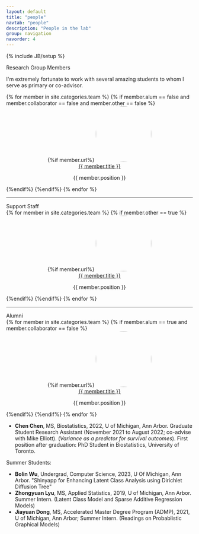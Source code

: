 ```yaml
---
layout: default
title: "people"
navtab: "people"
description: "People in the lab"
group: navigation
navorder: 4
---
```

{% include JB/setup %}

<style>
    img.photo{
          object-fit: cover;
          border-radius: 50%;
          object-position: 10% 10%; 
          width:150px;
          height:150px;
    }
</style>


<div class="smalltitle text-left">Research Group Members </div>
<div class="bigspacer"></div>

I'm extremely fortunate to work with several amazing students to whom I serve as primary or co-advisor. <br>

<div class="bigspacer"></div>
<div class="row">
    {% for member in site.categories.team %}
    {% if member.alum == false and member.collaborator == false and member.other == false %}
    <div class="col-sm-3" style="text-align: center">
    {%if member.url%}
    <a href="{{ member.url }}"> <img class="photo" src="{{member.image}}"> </a> <br>
    <div class="head media-heading member-name"><a href="{{ member.url }}" class="off">{{ member.title }}</a></div>  
    <p class="note">{{ member.position }}</p>
    </div>
    {%endif%}
    {%endif%}
    {% endfor %}   
</div>

<div class="bigspacer"></div>

<hr/>
<div class="bigspacer"></div>
<div class="smalltitle text-left">Support Staff </div>
<div class="bigspacer"></div>

<div class="row">
    {% for member in site.categories.team %}
    {% if member.other == true %}
    <div class="col-sm-3" style="text-align: center">
    {%if member.url%}
    <a href="{{ member.url }}"> <img class="photo" src="{{member.image}}"> </a> <br>
    <div class="head media-heading member-name"><a href="{{ member.url }}" class="off">{{ member.title }}</a></div>  
    <p class="note">{{ member.position }}</p>
    </div>
    {%endif%}
    {%endif%}
    {% endfor %}    
</div>

<div class="bigspacer"></div>


<hr/>
<div class="bigspacer"></div>
<div class="smalltitle text-left">Alumni </div>
<div class="bigspacer"></div>

<div class="row">
    {% for member in site.categories.team %}
    {% if member.alum == true and member.collaborator == false %}
    <div class="col-sm-3" style="text-align: center">
    {%if member.url%}
    <a href="{{ member.url }}"> <img class="photo" src="{{member.image}}"> </a> <br>
    <div class="head media-heading member-name"><a href="{{ member.url }}" class="off">{{ member.title }}</a></div>  
    <p class="note">{{ member.position }}</p>
    </div>
    {%endif%}
    {%endif%}
    {% endfor %}    
</div>

<div class="bigspacer"></div>

- **Chen Chen**, MS, Biostatistics, 2022, U of Michigan, Ann Arbor. Graduate Student Research Assistant (November 2021 to August 2022; co-advise with Mike Elliott). (*Variance as a predictor for survival outcomes*). First position after graduation: PhD Student in Biostatistics, University of Toronto.

<div class="bigspacer"></div>
<div class="smalltitle text-left">Summer Students: </div>
<div class="bigspacer"></div>

- **Bolin Wu**, Undergrad, Computer Science, 2023, U Of Michigan, Ann Arbor. "Shinyapp for Enhancing Latent Class Analysis using Dirichlet Diffusion Tree" 
- **Zhongyuan Lyu**, MS, Applied Statistics, 2019, U of Michigan, Ann Arbor. Summer Intern. (Latent Class Model and Sparse Additive Regression Models)
- **Jiayuan Dong**, MS, Accelerated Master Degree Program (ADMP), 2021, U of Michigan, Ann Arbor; Summer Intern. (Readings on Probablistic Graphical Models)



<!--
<div class="container">
<div class="smalltitle text-left">Research Group Members </div>
<div class="bigspacer"></div>
{% for member in site.categories.team %}
	{% if member.alum == false and member.collaborator == false %}
	    {% cycle 'add rows': '<div class="row">', '', '' %}
			<div class="col-md-9 memberbox">
				<div class="media">
	  				<a class="pull-left" href="{{ member.url }}">
	    				<img class="media-object member-photo" src="{{ member.image }}">
	  				</a>
	 			 	<div class="media-body">
	    				<div class="head media-heading member-name"><a href="{{ member.url }}" class="off">{{ member.title }}</a></div>
	    				<p class="note">{{ member.position }}</p>
						{% if member.cv %}		
						<div class="smallhead">
							CV
						</div>	
						<div class="pad-left note">
							<div class="smallspacer"></div>
							<i class="fa fa-file-text-o fa-fw"></i>			
							<a class="off" href="{{ member.cv }}">{{ member.cv | split: '/' | last }}</a>
						</div>		
						<div class="bigspacer"></div>		
						{% endif %}
	  				</div>
				</div>
	        </div>	  
	    {% cycle 'close rows': '', '', '</div><div class="bigspacer"></div>' %}
	{% endif %}
{% endfor %}
{% cycle 'close rows': '', '</div><div class="bigspacer"></div>', '</div><div class="bigspacer"></div>' %}
</div>

-->
<!--
<hr/>
<div class="title text-center">Collaborators </div>

<div class="container">
<div class="smalltitle text-left">Statisticians </div>
{% for member in site.categories.team %}
	{% if member.field == "stat" and member.collaborator == true %}
	    {% cycle 'add collaborator rows': '<div class="row">', '', '' %}
			<div class="col-md-4 memberbox">
				<div class="media">
	  				<a class="pull-left" href="{{ member.url }}">
	    				<img class="media-object member-photo" src="{{ member.image }}">
	  				</a>
	 			 	<div class="media-body">
	    				<div class="head media-heading member-name"><a href="{{ member.url }}" class="off">{{ member.title }}</a></div>
	    				<p class="note">{{ member.position }}</p>
	  				</div>
				</div>
	        </div>	  
	    {% cycle 'close collaborator rows': '', '', '</div><div class="bigspacer"></div>' %}
	{% endif %}
{% endfor %}
{% cycle 'close collaborator rows': '', '</div><div class="bigspacer"></div>', '</div><div class="bigspacer"></div>' %}
</div>

<div class="bigspacer"></div>
<hr/>
<div class="container">
<div class="smalltitle text-left">Scientists </div>
<div class="bigspacer"></div>

<div class="smalltitle text-left">Childhood Pneumonia </div>
{% for member in site.categories.team %}
	{% if member.field == "pneumonia" and member.collaborator == true%}
	    {% cycle 'add scientist rows': '<div class="row">', '', '' %}
			<div class="col-md-4 memberbox">
				<div class="media">
	  				<a class="pull-left" href="{{ member.url }}">
	    				<img class="media-object member-photo" src="{{ member.image }}">
	  				</a>
	 			 	<div class="media-body">
	    				<div class="head media-heading member-name"><a href="{{ member.url }}" class="off">{{ member.title }}</a></div>
	    				<p class="note">{{ member.position }}</p>
	  				</div>
				</div>
	        </div>	  
	    {% cycle 'close scientist rows': '', '', '</div><div class="bigspacer"></div>' %}
	{% endif %}
{% endfor %}
{% cycle 'close scientist rows': '', '</div><div class="bigspacer"></div>', '</div><div class="bigspacer"></div>' %}

<div class="smalltitle text-left">Autoimmune Diseases and Cancer </div>
{% for member in site.categories.team %}
	{% if member.field == "Autoimmune Diseases and Cancer" and member.collaborator == true%}
	    {% cycle 'add scientist rows': '<div class="row">', '', '' %}
			<div class="col-md-4 memberbox">
				<div class="media">
	  				<a class="pull-left" href="{{ member.url }}">
	    				<img class="media-object member-photo" src="{{ member.image }}">
	  				</a>
	 			 	<div class="media-body">
	    				<div class="head media-heading member-name"><a href="{{ member.url }}" class="off">{{ member.title }}</a></div>
	    				<p class="note">{{ member.position }}</p>
	  				</div>
				</div>
	        </div>	  
	    {% cycle 'close scientist rows': '', '', '</div><div class="bigspacer"></div>' %}
	{% endif %}
{% endfor %}
{% cycle 'close scientist rows': '', '</div><div class="bigspacer"></div>', '</div><div class="bigspacer"></div>' %}

</div>
-->
<!-- comment out the line with /div if there are multiples of three alumni -->

<div class="bigspacer"></div>

